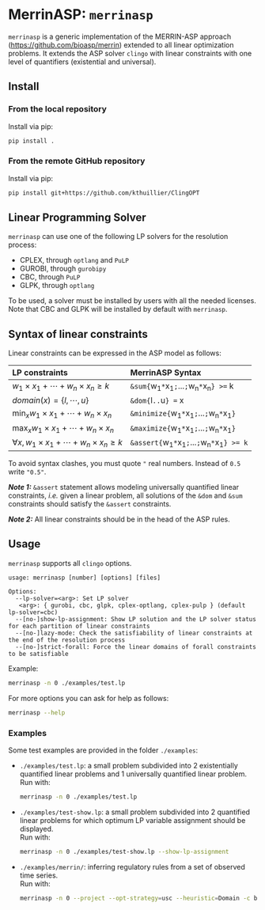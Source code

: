 # MerrinASP: `merrinasp`

`merrinasp` is a generic implementation of the MERRIN-ASP approach (https://github.com/bioasp/merrin) extended to all linear optimization problems.
It extends the ASP solver `clingo` with linear constraints with one level of quantifiers (existential and universal).

## Install

### From the local repository

Install via pip:
```sh
pip install .
```

### From the remote GitHub repository

Install via pip:
```sh
pip install git+https://github.com/kthuillier/ClingOPT
```

## Linear Programming Solver

`merrinasp` can use one of the following LP solvers for the resolution process:
- CPLEX, through `optlang` and `PuLP`
- GUROBI, through `gurobipy`
- CBC, through `PuLP`
- GLPK, through `optlang`

To be used, a solver must be installed by users with all the needed licenses.\
Note that CBC and GLPK will be installed by default with `merrinasp`.

## Syntax of linear constraints

Linear constraints can be expressed in the ASP model as follows:

| LP constraints                                                 | MerrinASP Syntax                                                                    |
| :------------------------------------------------------------- | :--------------------------------------------------------------------------------- |
| $w_1 \times x_1 + \cdots + w_n \times x_n \geq k$              | `&sum{`w<sub>1</sub>`*`x<sub>1</sub>`;`...`;`w<sub>n</sub>`*`x<sub>n</sub>`} >=` k |
| $domain(x)=\{l, \cdots, u\}$                                   | `&dom{`l`..`u`} =` x                                                               |
| $\displaystyle\min_x w_1 \times x_1 + \cdots + w_n \times x_n$ | `&minimize{`w<sub>1</sub>`*`x<sub>1</sub>`;`...`;`w<sub>n</sub>`*`x<sub>1</sub>`}` |
| $\displaystyle\max_x w_1 \times x_1 + \cdots + w_n \times x_n$ | `&maximize{`w<sub>1</sub>`*`x<sub>1</sub>`;`...`;`w<sub>n</sub>`*`x<sub>1</sub>`}` |
| $\forall x,\, w_1 \times x_1 + \cdots + w_n \times x_n \geq k$ | `&assert{`w<sub>1</sub>`*`x<sub>1</sub>`;`...`;`w<sub>n</sub>`*`x<sub>1</sub>`} >= k`   |

To avoid syntax clashes, you must quote `"` real numbers. Instead of `0.5` write `"0.5"`.

***Note 1:*** `&assert` statement allows modeling universally quantified linear constraints, *i.e.* given a linear problem, all solutions of the `&dom` and `&sum` constraints should satisfy the `&assert` constraints.

***Note 2:*** All linear constraints should be in the head of the ASP rules.

## Usage

`merrinasp` supports all `clingo` options.

```text
usage: merrinasp [number] [options] [files]

Options:
  --lp-solver=<arg>: Set LP solver
   <arg>: { gurobi, cbc, glpk, cplex-optlang, cplex-pulp } (default lp-solver=cbc)
  --[no-]show-lp-assignment: Show LP solution and the LP solver status for each partition of linear constraints
  --[no-]lazy-mode: Check the satisfiability of linear constraints at the end of the resolution process
  --[no-]strict-forall: Force the linear domains of forall constraints to be satisfiable
```

Example:
```sh
merrinasp -n 0 ./examples/test.lp
```

For more options you can ask for help as follows:
```sh
merrinasp --help
```

### Examples

Some test examples are provided in the folder `./examples`:
- `./examples/test.lp`: a small problem subdivided into 2 existentially quantified linear problems and 1 universally quantified linear problem.\
    Run with:
    ```sh
    merrinasp -n 0 ./examples/test.lp
    ```
- `./examples/test-show.lp`: a small problem subdivided into 2 quantified linear problems for which optimum LP variable assignment should be displayed.\
    Run with:
    ```sh
    merrinasp -n 0 ./examples/test-show.lp --show-lp-assignment
    ```
- `./examples/merrin/`: inferring regulatory rules from a set of observed time series.\
    Run with:
    ```sh
    merrinasp -n 0 --project --opt-strategy=usc --heuristic=Domain -c bounded_nonreach=0 --enum-mode=domRec --dom-mod=5,16 --opt-mode=optN  examples/merrin/model_merrin.lp examples/merrin/model_rfba_assert.lp examples/merrin/data/data_covert_kfp_100.lp
    ```
